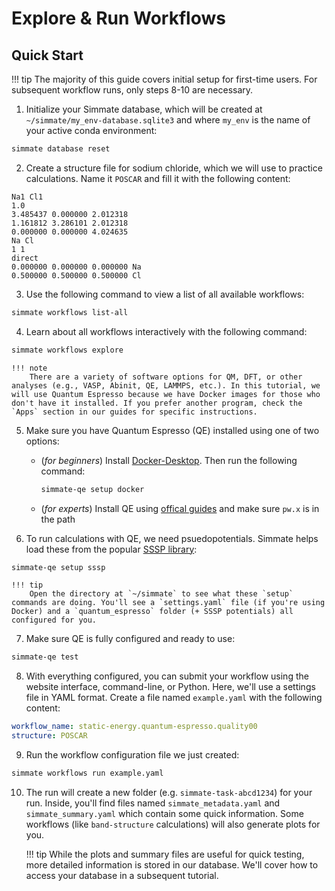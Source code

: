# Explore & Run Workflows

## Quick Start

!!! tip
    The majority of this guide covers initial setup for first-time users. For subsequent workflow runs, only steps 8-10 are necessary.

1. Initialize your Simmate database, which will be created at `~/simmate/my_env-database.sqlite3` and where `my_env` is the name of your active conda environment:
```bash
simmate database reset
```

2. Create a structure file for sodium chloride, which we will use to practice calculations. Name it `POSCAR` and fill it with the following content:
```
Na1 Cl1
1.0
3.485437 0.000000 2.012318
1.161812 3.286101 2.012318
0.000000 0.000000 4.024635
Na Cl
1 1
direct
0.000000 0.000000 0.000000 Na
0.500000 0.500000 0.500000 Cl
```

3. Use the following command to view a list of all available workflows:
```bash
simmate workflows list-all
```

4. Learn about all workflows interactively with the following command:
``` bash
simmate workflows explore
```

    !!! note
        There are a variety of software options for QM, DFT, or other analyses (e.g., VASP, Abinit, QE, LAMMPS, etc.). In this tutorial, we will use Quantum Espresso because we have Docker images for those who don't have it installed. If you prefer another program, check the `Apps` section in our guides for specific instructions.


5. Make sure you have Quantum Espresso (QE) installed using one of two options:
      - (*for beginners*) Install [Docker-Desktop](https://www.docker.com/products/docker-desktop/). Then run the following command:
          ``` bash
          simmate-qe setup docker
          ```
      - (*for experts*) Install QE using [offical guides](https://www.quantum-espresso.org/) and make sure `pw.x` is in the path

6. To run calculations with QE, we need psuedopotentials. Simmate helps load these from the popular [SSSP library](https://www.materialscloud.org/discover/sssp/):
``` bash
simmate-qe setup sssp
```

    !!! tip
        Open the directory at `~/simmate` to see what these `setup` commands are doing. You'll see a `settings.yaml` file (if you're using Docker) and a `quantum_espresso` folder (+ SSSP potentials) all configured for you.

7. Make sure QE is fully configured and ready to use:
``` bash
simmate-qe test
```

8. With everything configured, you can submit your workflow using the website interface, command-line, or Python. Here, we'll use a settings file in YAML format. Create a file named `example.yaml` with the following content:
``` yaml
workflow_name: static-energy.quantum-espresso.quality00
structure: POSCAR
```

9. Run the workflow configuration file we just created:
``` bash
simmate workflows run example.yaml
```

10. The run will create a new folder (e.g. `simmate-task-abcd1234`) for your run. Inside, you'll find files named `simmate_metadata.yaml` and `simmate_summary.yaml` which contain some quick information. Some workflows (like `band-structure` calculations) will also generate plots for you.

    !!! tip
        While the plots and summary files are useful for quick testing, more detailed information is stored in our database. We'll cover how to access your database in a subsequent tutorial.
